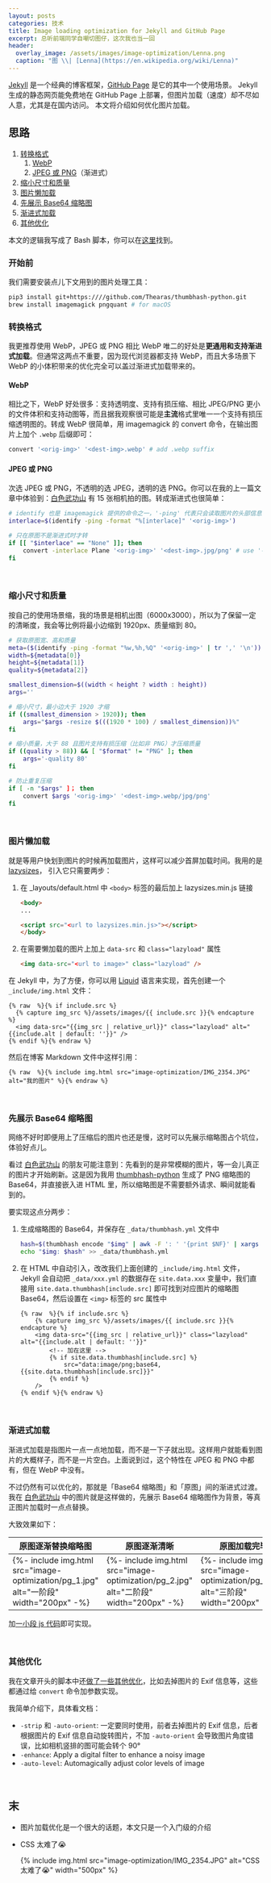 ```yaml
---
layout: posts
categories: 技术
title: Image loading optimization for Jekyll and GitHub Page 
excerpt: 总听前端同学自嘲切图仔，这次我也当一回
header:
  overlay_image: /assets/images/image-optimization/Lenna.png
  caption: "图 \\| [Lenna](https://en.wikipedia.org/wiki/Lenna)"
---
```


[Jekyll](https://jekyllrb.com) 是一个经典的博客框架，[GitHub Page](https://pages.github.com) 是它的其中一个使用场景。
Jekyll 生成的静态网页能免费地在 GitHub Page 上部署，但图片加载（速度）却不尽如人意，尤其是在国内访问。
本文将介绍如何优化图片加载。

## 思路

1. [转换格式](#转换格式)
    1. [WebP](#webp)
    2. [JPEG 或 PNG](#jpeg-或-png)（渐进式）
2. [缩小尺寸和质量](#缩小尺寸和质量)
3. [图片懒加载](#图片懒加载)
4. [先展示 Base64 缩略图](#先展示-base64-缩略图)
5. [渐进式加载](#渐进式加载)
6. [其他优化](#其他优化)

本文的逻辑我写成了 Bash 脚本，你可以在[这里](https://github.com/Thearas/thearas.github.io/blob/f3271cb30be84b3a54730793bb6708739316e852/optimize_images.sh#L65)找到。

### 开始前

我们需要安装点儿下文用到的图片处理工具：

```bash
pip3 install git+https:////github.com/Thearas/thumbhash-python.git
brew install imagemagick pngquant # for macOS
```

### 转换格式

我更推荐使用 WebP，JPEG 或 PNG 相比 WebP 唯二的好处是**更通用和支持渐进式加载**。但通常这两点不重要，因为现代浏览器都支持 WebP，而且大多场景下 WebP 的小体积带来的优化完全可以盖过渐进式加载带来的。

#### WebP

相比之下，WebP 好处很多：支持透明度、支持有损压缩、相比 JPEG/PNG 更小的文件体积和支持动图等，而且据我观察很可能是**主流**格式里唯一一个支持有损压缩透明图的。转成 WebP 很简单，用 imagemagick 的 convert 命令，在输出图片上加个 `.webp` 后缀即可：

```bash
convert '<orig-img>' '<dest-img>.webp' # add .webp suffix
```

#### JPEG 或 PNG

次选 JPEG 或 PNG，不透明的选 JPEG，透明的选 PNG。你可以在我的上一篇文章中体验到：[白色武功山](https://thearas.github.io/%E6%97%85%E8%A1%8C/white-wugongshan) 有 15 张相机拍的图。转成渐进式也很简单：

```bash
# identify 也是 imagemagick 提供的命令之一，'-ping' 代表只会读取图片的头部信息，提升效率
interlace=$(identify -ping -format "%[interlace]" '<orig-img>') 

# 只在原图不是渐进式时才转
if [[ "$interlace" == "None" ]]; then
    convert -interlace Plane '<orig-img>' '<dest-img>.jpg/png' # use '-interlace Plane' to make jpg/png progressive
fi
```

<br/>

### 缩小尺寸和质量

按自己的使用场景缩，我的场景是相机出图（6000x3000），所以为了保留一定的清晰度，我会等比例将最小边缩到 1920px、质量缩到 80。

```bash
# 获取原图宽、高和质量
meta=($(identify -ping -format "%w,%h,%Q" '<orig-img>' | tr ',' '\n'))
width=${metadata[0]}
height=${metadata[1]}
quality=${metadata[2]}

smallest_dimension=$((width < height ? width : height))
args=''

# 缩小尺寸，最小边大于 1920 才缩
if ((smallest_dimension > 1920)); then
    args="$args -resize $(((1920 * 100) / smallest_dimension))%"
fi

# 缩小质量，大于 88 且图片支持有损压缩（比如非 PNG）才压缩质量
if ((quality > 88)) && [ "$format" != "PNG" ]; then
    args='-quality 80'
fi

# 防止重复压缩
if [ -n "$args" ]； then
    convert $args '<orig-img>' '<dest-img>.webp/jpg/png'
fi
```

<br/>

### 图片懒加载

就是等用户快划到图片的时候再加载图片，这样可以减少首屏加载时间。我用的是 [lazysizes](https://github.com/aFarkas/lazysizes)， 引入它只需要两步：

1. 在 _layouts/default.html 中 `<body>` 标签的最后加上 lazysizes.min.js 链接

    ```html
    <body>
    ...

    <script src="<url to lazysizes.min.js>"></script>
    </body>
    ```

2. 在需要懒加载的图片上加上 `data-src` 和 `class="lazyload"` 属性

    ```html
    <img data-src="<url to image>" class="lazyload" />
    ```

在 Jekyll 中，为了方便，你可以用 [Liquid](https://jekyllrb.com/docs/liquid/) 语言来实现，首先创建一个 `_include/img.html` 文件：

```liquid
{% raw  %}{% if include.src %}
  {% capture img_src %}/assets/images/{{ include.src }}{% endcapture %}
  <img data-src="{{img_src | relative_url}}" class="lazyload" alt="{{include.alt | default: ''}}" />
{% endif %}{% endraw %}
```

然后在博客 Markdown 文件中这样引用：

```liquid
{% raw  %}{% include img.html src="image-optimization/IMG_2354.JPG" alt="我的图片" %}{% endraw %}
```

<br/>

### 先展示 Base64 缩略图

网络不好时即便用上了压缩后的图片也还是慢，这时可以先展示缩略图占个坑位，体验好点儿。

看过 [白色武功山](https://thearas.github.io/%E6%97%85%E8%A1%8C/white-wugongshan) 的朋友可能注意到：先看到的是非常模糊的图片，等一会儿真正的图片才开始刷新。这是因为我用 [thumbhash-python](https://github.com/Thearas/thumbhash-python) 生成了 PNG 缩略图的 Base64，并直接嵌入进 HTML 里，所以缩略图是不需要额外请求、瞬间就能看到的。

要实现这点分两步：

1. 生成缩略图的 Base64，并保存在 `_data/thumbhash.yml` 文件中

    ```bash
    hash=$(thumbhash encode "$img" | awk -F ': ' '{print $NF}' | xargs thumbhash decode - | awk -F ': ' '{print $NF}')
    echo "$img: $hash" >> _data/thumbhash.yml
    ```

2. 在 HTML 中自动引入，改改我们上面创建的 `_include/img.html` 文件，Jekyll 会自动把 `_data/xxx.yml` 的数据存在 `site.data.xxx` 变量中，我们直接用 `site.data.thumbhash[include.src]` 即可找到对应图片的缩略图 Base64，然后设置在 `<img>` 标签的 src 属性中

    ```liquid
    {% raw  %}{% if include.src %}
        {% capture img_src %}/assets/images/{{ include.src }}{% endcapture %}
        <img data-src="{{img_src | relative_url}}" class="lazyload" alt="{{include.alt | default: ''}}"
            <!-- 加在这里 -->
            {% if site.data.thumbhash[include.src] %}
                src="data:image/png;base64,{{site.data.thumbhash[include.src]}}"
            {% endif %}
        />
    {% endif %}{% endraw %}
    ```

<br/>

### 渐进式加载

渐进式加载是指图片一点一点地加载，而不是一下子就出现。这样用户就能看到图片的大概样子，而不是一片空白。上面说到过，这个特性在 JPEG 和 PNG 中都有，但在 WebP 中没有。

不过仍然有可以优化的，那就是「Base64 缩略图」和「原图」间的渐进式过渡。我在 [白色武功山](https://thearas.github.io/%E6%97%85%E8%A1%8C/white-wugongshan) 中的图片就是这样做的，先展示 Base64 缩略图作为背景，等真正图片加载时一点点替换。

大致效果如下：

<table>
    <thead>
        <th>原图逐渐替换缩略图</th>
        <th>原图逐渐清晰</th>
        <th>原图加载完毕</th>
    </thead>
    <tbody>
        <tr>
            <td>{%- include img.html src="image-optimization/pg_1.jpg" alt="一阶段" width="200px" -%}</td>
            <td>{%- include img.html src="image-optimization/pg_2.jpg" alt="二阶段" width="200px" -%}</td>
            <td>{%- include img.html src="image-optimization/pg_3.jpg" alt="三阶段" width="200px" -%}</td>
        </tr>
    </tbody>
</table>

加[一小段 js 代码](https://github.com/aFarkas/lazysizes/blob/master/plugins/progressive)即可实现。

<br/>

### 其他优化

我在文章开头的脚本中还[做了一些其他优化](https://github.com/Thearas/thearas.github.io/blob/f3271cb30be84b3a54730793bb6708739316e852/optimize_images.sh#L110)，比如去掉图片的 Exif 信息等，这些都通过给 `convert` 命令加参数实现。

我简单介绍下，具体看文档：

- `-strip` 和 `-auto-orient`: 一定要同时使用，前者去掉图片的 Exif 信息，后者根据图片的 Exif 信息自动旋转图片，不加 `-auto-orient` 会导致图片角度错误，比如相机竖排的图可能会转个 90°
- `-enhance`: Apply a digital filter to enhance a noisy image
- `-auto-level`: Automagically adjust color levels of image

<br/>

## 末

- 图片加载优化是一个很大的话题，本文只是一个入门级的介绍
- CSS 太难了😭

    {% include img.html src="image-optimization/IMG_2354.JPG" alt="CSS 太难了😭" width="500px" %}
